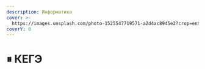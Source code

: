 ```yaml
---
description: Информатика
cover: >-
  https://images.unsplash.com/photo-1525547719571-a2d4ac8945e2?crop=entropy&cs=srgb&fm=jpg&ixid=M3wxOTcwMjR8MHwxfHNlYXJjaHw0fHxjb21wdXRlcnxlbnwwfHx8fDE3MDE1ODk0OTZ8MA&ixlib=rb-4.0.3&q=85
coverY: 0
---
```


# ⏸ КЕГЭ

